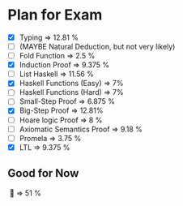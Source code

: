 # Plan for Exam

- [x] Typing => 12.81 % 
- [ ] (MAYBE Natural Deduction, but not very likely)
- [ ] Fold Function => 2.5 %
- [x] Induction Proof => 9.375 %
- [ ] List Haskell => 11.56 %
- [x] Haskell Functions (Easy) => 7%
- [ ] Haskell Functions (Hard) => 7%
- [ ] Small-Step Proof  => 6.875 %
- [x] Big-Step Proof => 12.81%
- [ ] Hoare logic Proof => 8 %
- [ ] Axiomatic Semantics Proof => 9.18 %
- [ ] Promela => 3.75 %
- [x] LTL => 9.375 %

## Good for Now

​		:large_blue_circle: =>  51 %





